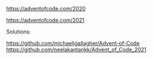 https://adventofcode.com/2020

https://adventofcode.com/2021

Solutions:

https://github.com/michaeljgallagher/Advent-of-Code
https://github.com/neelakantankk/Advent_of_Code_2021
